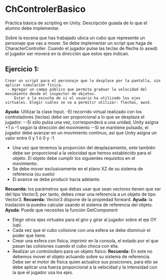 # ChControlerBasico
Práctica básica de scripting en Unity. Descripción guiada de lo que el alumno debe implementar.

Sobre la escena que has trabajado ubica un cubo que represente un personaje que vas a mover. Se debe implementar un script que haga de CharacterController. Cuando el jugador pulse las teclas de flecha (o aswd) el jugador ser moverá en la dirección que estos ejes indican.

## Ejercicio 1: 
    Crear un script para el personaje que lo desplace por la pantalla, sin aplicar simulación física.
     - Agregar un campo público que permita graduar la velocidad del movimiento desde el inspector de objetos.
        Estar a la escucha de si el usuario ha utilizado los ejes virtuales. Elegir cuáles se va a permitir utilizar: flechas, awsd.

**Ayuda**: Utilizar la clase Input.
-El recorrido virtual realizado con los controladores (teclas) debe ser proporcional a lo que se desplaza el jugador:
 --Si sólo pulsa una vez, corresponderá a una unidad, Unity asigna +1 o -1 según la dirección del movimiento
 --Si se mantiene pulsado, el jugador debe avanzar en un movimiento continuo, así que Unity asigna un valor entre 0 y 1 ó 0 y -1
 - Una vez que tenemos la proporción del desplazamiento, este también debe ser proporcional a la velocidad que hemos establecido para el objeto. El objeto debe cumplir los siguientes requisitos en el movimiento:
 - Se debe mover exclusivamente en el plano XZ de su sistema de referencia (su suelo)
  - El avance se debe producir hacia adelante.

**Recuerda:** los parámetros que debas usar que sean vectores tienen que ser del tipo Vector3, por tanto, debes crear una referencia a un objeto de tipo Vector3. 
**Recuerda:** Vector3 dispone de la propiedad forward. 
**Ayuda**: la traslación la puedes calcular usando el sistema de referencia del objeto. 
**Ayuda**: Puede que necesites la función GetComponent 
- Elegir otros ejes virtuales para el giro y girar al jugador sobre el eje OY (up).
- Cada vez que el cubo colisione con una esfera se debe disminuir el poder que tiene.
- Crear una esfera con física, imprimir en la consola, el estado por el que pasan las colisiones cuando el cubo choca con ella. 
- Realizar un controlodaro para un objeto físico: 
**Recuerda:** En este no debemos mover el objeto actuando sobre su sistema de referencia. Debe ser el motor de física quien actualice sus posiciones, para ello se debe aplicar una fuerza proporcional a la velocidad y la intensidad con la que el jugador usa los ejes.
